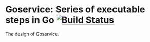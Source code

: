 # Goservice: Series of executable steps in Go [![Build Status](https://travis-ci.org/adomokos/goservice.svg)](https://travis-ci.org/adomokos/goservice)

The design of Goservice.
